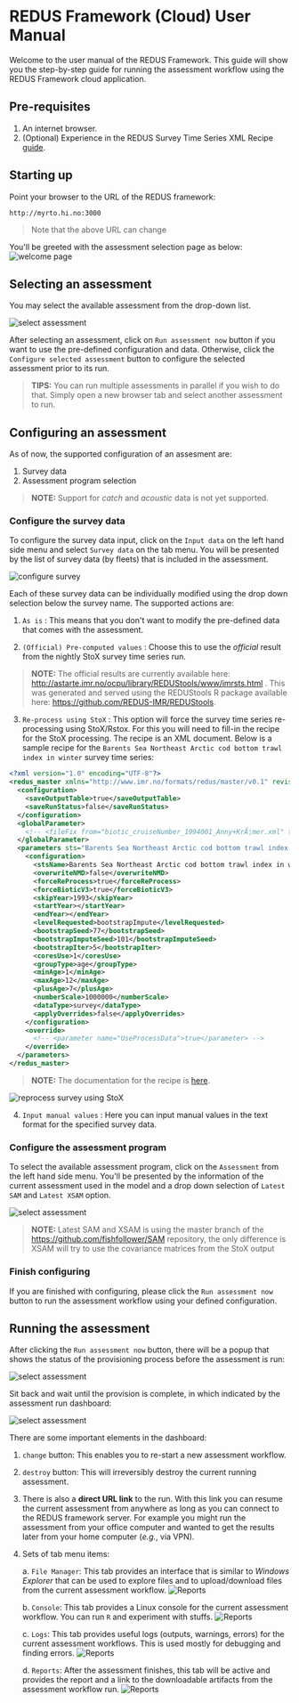 # REDUS Framework (Cloud) User Manual

Welcome to the user manual of the REDUS Framework. This guide will show you the step-by-step guide for running the assessment workflow using the REDUS Framework cloud application.

## Pre-requisites

1. An internet browser.
2. (Optional) Experience in the REDUS Survey Time Series XML Recipe [guide](#redus-master-recipe).

## Starting up

Point your browser to the URL of the REDUS framework:

```
http://myrto.hi.no:3000
```

> Note that the above URL can change

You'll be greeted with the assessment selection page as below:
![welcome page](./images/welcome.png)

## Selecting an assessment

You may select the available assessment from the drop-down list.

![select assessment](./images/select.png)

After selecting an assessment, click on `Run assessment now` button if you want to use the pre-defined configuration and data. Otherwise, click the `Configure selected assessment` button to configure the selected assessment prior to its run.

> **TIPS:** You can run multiple assessments in parallel if you wish to do that. Simply open a new browser tab and select another assessment to run.

## Configuring an assessment

As of now, the supported configuration of an assesment are:

1. Survey data
2. Assessment program selection

> **NOTE:** Support for *catch* and *acoustic* data is not yet supported.

### Configure the survey data

To configure the survey data input, click on the `Input data` on the left hand side menu and select `Survey data` on the tab menu. You will be presented by the list of survey data (by fleets) that is included in the assessment.

![configure survey](./images/conf-survey.png)

Each of these survey data can be individually modified using the drop down selection below the survey name. The supported actions are:

1. `As is` : This means that you don't want to modify the pre-defined data that comes with the assessment.

2. `(Official) Pre-computed values` : Choose this to use the *official* result from the nightly StoX survey time series run.
> **NOTE:** The official results are currently available here: <http://astarte.imr.no/ocpu/library/REDUStools/www/imrsts.html> . This was generated and served using the REDUStools R package available here: <https://github.com/REDUS-IMR/REDUStools>.

3. `Re-process using StoX` : This option will force the survey time series re-processing using StoX/Rstox. For this you will need to fill-in the recipe for the StoX processing. The recipe is an XML document. Below is a sample recipe for the `Barents Sea Northeast Arctic cod bottom trawl index in winter` survey time series:

```xml
<?xml version="1.0" encoding="UTF-8"?>
<redus_master xmlns="http://www.imr.no/formats/redus/master/v0.1" revision="1" version="0.1">
  <configuration>
    <saveOutputTable>true</saveOutputTable>
    <saveRunStatus>false</saveRunStatus>
  </configuration>
  <globalParameter>
    <!-- <fileFix from="biotic_cruiseNumber_1994001_Anny+KrÃ¦mer.xml" to="biotic_cruiseNumber_1994001_Anny+Kræmer.xml"/> -->
  </globalParameter>
  <parameters sts="Barents Sea Northeast Arctic cod bottom trawl index in winter" revision="1" version="0.1">
    <configuration>
      <stsName>Barents Sea Northeast Arctic cod bottom trawl index in winter</stsName>
      <overwriteNMD>false</overwriteNMD>
      <forceReProcess>true</forceReProcess>
      <forceBioticV3>true</forceBioticV3>
      <skipYear>1993</skipYear>
      <startYear></startYear>
      <endYear></endYear>
      <levelRequested>bootstrapImpute</levelRequested>
      <bootstrapSeed>77</bootstrapSeed>
      <bootstrapImputeSeed>101</bootstrapImputeSeed>
      <bootstrapIter>5</bootstrapIter>
      <coresUse>1</coresUse>
      <groupType>age</groupType>
      <minAge>1</minAge>
      <maxAge>12</maxAge>
      <plusAge>7</plusAge>
      <numberScale>1000000</numberScale>
      <dataType>survey</dataType>
      <applyOverrides>false</applyOverrides>
    </configuration>
    <override>
      <!-- <parameter name="UseProcessData">true</parameter> -->
    </override>
  </parameters>
</redus_master>
```
> **NOTE:** The documentation for the recipe is [here](#redus-master-recipe).

![reprocess survey using StoX](./images/conf-survey2.png)

4. `Input manual values` : Here you can input manual values in the text format for the specified survey data.

### Configure the assessment program

To select the available assessment program, click on the `Assessment` from the left hand side menu. You'll be presented by the information of the current assessment used in the model and a drop down selection of `Latest SAM` and `Latest XSAM` option.

![select assessment](./images/conf-assessment.png)

> **NOTE:** Latest SAM and XSAM is using the master branch of the <https://github.com/fishfollower/SAM> repository, the only difference is XSAM will try to use the covariance matrices from the StoX output

### Finish configuring

If you are finished with configuring, please click the `Run assessment now` button to run the assessment workflow using your defined configuration.

## Running the assessment

After clicking the `Run assessment now` button, there will be a popup that shows the status of the provisioning process before the assessment is run:

![select assessment](./images/starting-status.png)

Sit back and wait until the provision is complete, in which indicated by the assessment run dashboard:

![select assessment](./images/run-panel.png)

There are some important elements in the dashboard:

1. `change` button: This enables you to re-start a new assessment workflow.
2. `destroy` button: This will irreversibly destroy the current running assessment.
3. There is also a **direct URL link** to the run. With this link you can resume the current assessment from anywhere as long as you can connect to the REDUS framework server. For example you might run the assessment from your office computer and wanted to get the results later from your home computer (*e.g.*, via VPN).
4. Sets of tab menu items:

   a. `File Manager`: This tab provides an interface that is similar to *Windows Explorer* that can be used to explore files and to upload/download files from the current assessment workflow.
   ![Reports](./images/run-file-manager.png)

   b. `Console`: This tab provides a Linux console for the current assessment workflow. You can run `R` and experiment with stuffs.
   ![Reports](./images/run-console.png)

   c. `Logs`: This tab provides useful logs (outputs, warnings, errors) for the current assessment workflows. This is used mostly for debugging and finding errors.
   ![Reports](./images/run-logs.png)

   d. `Reports`: After the assessment finishes, this tab will be active and provides the report and a link to the downloadable artifacts from the assessment workflow run.
   ![Reports](./images/run-result.png)
